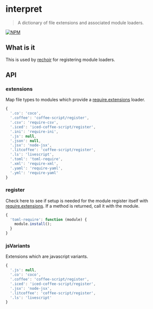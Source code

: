 # interpret
> A dictionary of file extensions and associated module loaders.

[![NPM](https://nodei.co/npm/interpret.png)](https://nodei.co/npm/interpret/)

## What is it
This is used by [rechoir](http://github.com/tkellen/node-rechoir) for registering module loaders.

## API

### extensions
Map file types to modules which provide a [require.extensions] loader.
```js
{
  '.co': 'coco',
  '.coffee': 'coffee-script/register',
  '.csv': 'require-csv',
  '.iced': 'iced-coffee-script/register',
  '.ini': 'require-ini',
  '.js': null,
  '.json': null,
  '.jsx': 'node-jsx',
  '.litcoffee': 'coffee-script/register',
  '.ls': 'livescript',
  '.toml': 'toml-require',
  '.xml': 'require-xml',
  '.yaml': 'require-yaml',
  '.yml': 'require-yaml'
}
```

### register
Check here to see if setup is needed for the module register itself with [require.extensions].  If a method is returned, call it with the module.
```js
{
  'toml-require': function (module) {
    module.install();
  }
}
```

### jsVariants
Extensions which are javascript variants.

```js
{
  '.js': null,
  '.co': 'coco',
  '.coffee': 'coffee-script/register',
  '.iced': 'iced-coffee-script/register',
  '.jsx': 'node-jsx',
  '.litcoffee': 'coffee-script/register',
  '.ls': 'livescript'
}
```

[require.extensions]: http://nodejs.org/api/globals.html#globals_require_extensions
